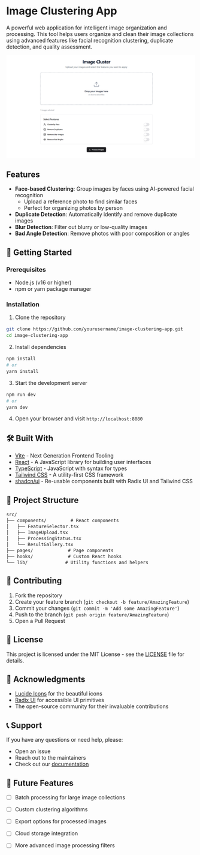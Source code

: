 
# Image Clustering App

A powerful web application for intelligent image organization and processing. This tool helps users organize and clean their image collections using advanced features like facial recognition clustering, duplicate detection, and quality assessment.

![App Preview](public/ProjectScreenshot1.png)

## Features

- **Face-based Clustering**: Group images by faces using AI-powered facial recognition
  - Upload a reference photo to find similar faces
  - Perfect for organizing photos by person
- **Duplicate Detection**: Automatically identify and remove duplicate images
- **Blur Detection**: Filter out blurry or low-quality images
- **Bad Angle Detection**: Remove photos with poor composition or angles

## 🚀 Getting Started

### Prerequisites

- Node.js (v16 or higher)
- npm or yarn package manager

### Installation

1. Clone the repository
```bash
git clone https://github.com/yourusername/image-clustering-app.git
cd image-clustering-app
```

2. Install dependencies
```bash
npm install
# or
yarn install
```

3. Start the development server
```bash
npm run dev
# or
yarn dev
```

4. Open your browser and visit `http://localhost:8080`

## 🛠️ Built With

- [Vite](https://vitejs.dev/) - Next Generation Frontend Tooling
- [React](https://reactjs.org/) - A JavaScript library for building user interfaces
- [TypeScript](https://www.typescriptlang.org/) - JavaScript with syntax for types
- [Tailwind CSS](https://tailwindcss.com/) - A utility-first CSS framework
- [shadcn/ui](https://ui.shadcn.com/) - Re-usable components built with Radix UI and Tailwind CSS

## 📁 Project Structure

```
src/
├── components/         # React components
│   ├── FeatureSelector.tsx
│   ├── ImageUpload.tsx
│   ├── ProcessingStatus.tsx
│   └── ResultGallery.tsx
├── pages/             # Page components
├── hooks/             # Custom React hooks
└── lib/              # Utility functions and helpers
```

## 🤝 Contributing

1. Fork the repository
2. Create your feature branch (`git checkout -b feature/AmazingFeature`)
3. Commit your changes (`git commit -m 'Add some AmazingFeature'`)
4. Push to the branch (`git push origin feature/AmazingFeature`)
5. Open a Pull Request

## 📝 License

This project is licensed under the MIT License - see the [LICENSE](LICENSE) file for details.

## 🙏 Acknowledgments

- [Lucide Icons](https://lucide.dev/) for the beautiful icons
- [Radix UI](https://www.radix-ui.com/) for accessible UI primitives
- The open-source community for their invaluable contributions

## 📞 Support

If you have any questions or need help, please:
- Open an issue
- Reach out to the maintainers
- Check out our [documentation](https://docs.yourdomain.com)

## 🔮 Future Features

- [ ] Batch processing for large image collections
- [ ] Custom clustering algorithms
- [ ] Export options for processed images
- [ ] Cloud storage integration
- [ ] More advanced image processing filters

